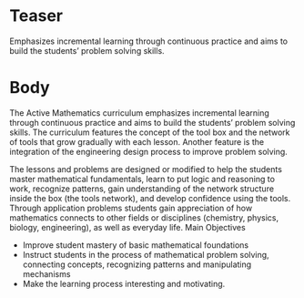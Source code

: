 # Teaser
Emphasizes incremental learning through continuous practice and aims to build the students’ problem solving skills.

# Body
The Active Mathematics curriculum emphasizes incremental learning through continuous practice and aims to build the students’ problem solving skills. The curriculum features the concept of the tool box and the network of tools that grow gradually with each lesson. Another feature is the integration of the engineering design process to improve problem solving.

The lessons and problems are designed or modified to help the students master mathematical fundamentals, learn to put logic and reasoning to work, recognize patterns, gain understanding of the network structure inside the box (the tools network), and develop confidence using the tools.  Through application problems students gain appreciation of how mathematics connects to other fields or disciplines (chemistry, physics, biology, engineering), as well as everyday life.
Main Objectives

* Improve student mastery of basic mathematical foundations
* Instruct students in the process of mathematical problem solving, connecting concepts, recognizing patterns and manipulating mechanisms
* Make the learning process interesting and motivating.
